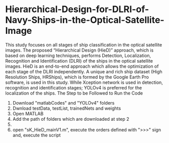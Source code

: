 # Hierarchical-Design-for-DLRI-of-Navy-Ships-in-the-Optical-Satellite-Image
This study focuses on all stages of ship classification in the optical satellite images. The proposed “Hierarchical Design (HieD)” approach, which is based on deep learning techniques, performs Detection, Localization, Recognition and Identification (DLRI) of the ships in the optical satellite images. HieD is an end-to-end approach which allows the optimization of each stage of the DLRI independently. A unique and rich ship dataset (High Resolution Ships, HRShips), which is formed by the Google Earth Pro software, is used in this study. While Xception network is used in detection, recognition and identification stages; YOLOv4 is preferred for the localization of the ships. 
The Step to be Followed to Run the Code
1. Download "matlabCodes" and "YOLOv4" folders
2. Dwnload testData, testList, trainedNets and weights
3. Open MATLAB
4. Add the path of folders which are downloaded at step 2
5. 
6. open "sK_HieD_mainV1.m", execute the orders defined with ">>>" sign and, execute the script
